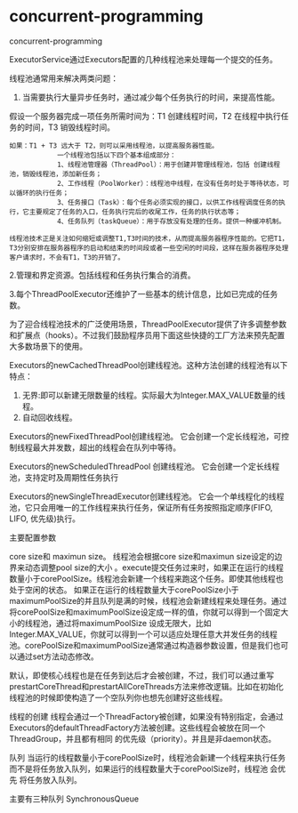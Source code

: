 # concurrent-programming
concurrent-programming

ExecutorService通过Executors配置的几种线程池来处理每一个提交的任务。

线程池通常用来解决两类问题：
1. 当需要执行大量异步任务时，通过减少每个任务执行的时间，来提高性能。

假设一个服务器完成一项任务所需时间为：T1 创建线程时间，T2 在线程中执行任务的时间，T3 销毁线程时间。

    如果：T1 + T3 远大于 T2，则可以采用线程池，以提高服务器性能。
                一个线程池包括以下四个基本组成部分：
                1、线程池管理器（ThreadPool）：用于创建并管理线程池，包括 创建线程池，销毁线程池，添加新任务；
                2、工作线程（PoolWorker）：线程池中线程，在没有任务时处于等待状态，可以循环的执行任务；
                3、任务接口（Task）：每个任务必须实现的接口，以供工作线程调度任务的执行，它主要规定了任务的入口，任务执行完后的收尾工作，任务的执行状态等；
                4、任务队列（taskQueue）：用于存放没有处理的任务。提供一种缓冲机制。
                
    线程池技术正是关注如何缩短或调整T1,T3时间的技术，从而提高服务器程序性能的。它把T1，T3分别安排在服务器程序的启动和结束的时间段或者一些空闲的时间段，这样在服务器程序处理客户请求时，不会有T1，T3的开销了。


2.管理和界定资源。包括线程和任务执行集合的消费。

3.每个ThreadPoolExecutor还维护了一些基本的统计信息，比如已完成的任务数。


 为了迎合线程池技术的广泛使用场景，ThreadPoolExecutor提供了许多调整参数和扩展点（hooks）。不过我们鼓励程序员用下面这些快捷的工厂方法来预先配置
 大多数场景下的使用。
 
 Executors的newCachedThreadPool创建线程池。这种方法创建的线程池有以下特点：
  1. 无界:即可以新建无限数量的线程。实际最大为Integer.MAX_VALUE数量的线程。
  2. 自动回收线程。
  
 Executors的newFixedThreadPool创建线程池。 它会创建一个定长线程池，可控制线程最大并发数，超出的线程会在队列中等待。
 
  Executors的newScheduledThreadPool 创建线程池。 它会创建一个定长线程池，支持定时及周期性任务执行

 Executors的newSingleThreadExecutor创建线程池。 它会一个单线程化的线程池，它只会用唯一的工作线程来执行任务，保证所有任务按照指定顺序(FIFO, LIFO, 优先级)执行。
 
 
 主要配置参数 
 
 core size和 maximun size。
 线程池会根据core size和maximun size设定的边界来动态调整pool size的大小 。execute提交任务过来时，如果正在运行的线程数量小于corePoolSize。线程池会新建一个线程来跑这个任务。即使其他线程也处于空闲的状态。
 如果正在运行的线程数量大于corePoolSize小于maximumPoolSize的并且队列是满的时候，线程池会新建线程来处理任务。通过将corePoolSize和maximumPoolSize设定成一样的值，你就可以得到一个固定大小的线程池，通过将maximumPoolSize
 设成无限大，比如Integer.MAX_VALUE，你就可以得到一个可以适应处理任意大并发任务的线程池。corePoolSize和maximumPoolSize通常通过构造器参数设置，但是我们也可以通过set方法动态修改。
 
  默认，即使核心线程也是在任务到达后才会被创建，不过，我们可以通过重写prestartCoreThread和prestartAllCoreThreads方法来修改逻辑。比如在初始化线程池的时候即使构造了一个空队列你也想先创建好这些线程。
  
  线程的创建 
  线程会通过一个ThreadFactory被创建，如果没有特别指定，会通过Executors的defaultThreadFactory方法被创建。这些线程会被放在同一个ThreadGroup，并且都有相同 的优先级（priority）。并且是非daemon状态。
  
  
 队列
 当运行的线程数量小于corePoolSize时，线程池会新建一个线程来执行任务而不是将任务放入队列，如果运行的线程数量大于corePoolSize时，线程池 会优先
 将任务放入队列。
 
 主要有三种队列
 SynchronousQueue
  
  


